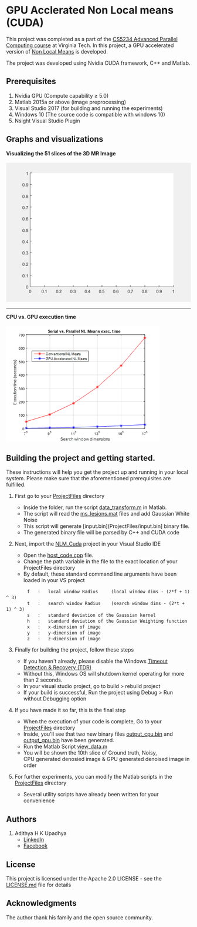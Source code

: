# GPU Acclerated Non Local means (CUDA)

This project was completed as a part of the [CS5234 Advanced Parallel Computing course](https://www.cs.vt.edu/graduate/courses/CS5234) at Virginia Tech.
In this project, a GPU accelerated version of [Non Local Means](Non%20Local%20Means%20Paper.pdf) is developed.

The project was developed using Nvidia CUDA framework, C++ and Matlab.

## Prerequisites

1. Nvidia GPU (Compute capability ≥ 5.0)
2. Matlab 2015a or above (image preprocessing)
3. Visual Studio 2017 (for building and running the experiments)
4. Windows 10 (The source code is compatible with windows 10)
5. Nsight Visual Studio Plugin

## Graphs and visualizations

<strong>Visualizing the 51 slices of the 3D MR Image</strong><br/><br/>
<img src="https://github.com/hkuadithya/GPU-non-local-means/blob/master/Extras/myfile.gif" width="600">
<br/><hr/>
<strong>CPU vs. GPU execution time</strong><br/><br/>
![Graphical representation](Extras/GPU_vs_CPU.png)
<br/>

## Building the project and getting started.

These instructions will help you get the project up and running in your local system. 
Please make sure that the aforementioned prerequisites are fulfilled.

1. First go to your [ProjectFiles](ProjectFiles) directory
	- Inside the folder, run the script [data_transform.m](ProjectFiles/data_transform.m) in Matlab.
	- The script will read the [ms_lesions.mat](ProjectFiles/ms_lesions.m) files and add Gaussian White Noise
	- This script will generate [input.bin](ProjectFiles/input.bin] binary file.
	- The generated binary file will be parsed by C++ and CUDA code

2. Next, import the [NLM_Cuda](NLM_Cuda) project in your Visual Studio IDE 
	- Open the [host_code.cpp](NLM_Cuda/NLM_Cuda/host_code.cpp) file.
	- Change the path variable in the file to the exact location of your ProjectFiles directory
	- By default, these standard command line arguments have been loaded in your VS project

```
		f	:	local window Radius 	(local window dims - (2*f + 1) ^ 3)
		t	:	search window Radius	(search window dims - (2*t + 1) ^ 3)
		s	:	standard deviation of the Gaussian kernel
		h	:	standard deviation of the Gaussian Weighting function
		x	:	x-dimension of image
		y	:	y-dimension of image
		z	:	z-dimension of image
```
	
3. Finally for building the project, follow these steps
	- If you haven't already, please disable the Windows [Timeout Detection & Recovery (TDR)](http://developer.download.nvidia.com/NsightVisualStudio/2.2/Documentation/UserGuide/HTML/Content/Timeout_Detection_Recovery.htm)
	- Without this, Windows OS will shutdown kernel operating for more than 2 seconds.
	- In your visual studio project, go to build > rebuild project
	- If your build is successful, Run the project using Debug > Run without Debugging option

4. If you have made it so far, this is the final step
	- When the execution of your code is complete, Go to your [ProjectFiles](ProjectFiles) directory
	- Inside, you'll see that two new binary files [output_cpu.bin](ProjectFiles/output_cpu.bin) and [output_gpu.bin](ProjectFiles/output_gpu.bin) have been generated.
	- Run the Matlab Script [view_data.m](ProjectFiles/view_data.m)
	- You will be shown the 10th slice of Ground truth, Noisy, <br/>CPU generated denosied image & GPU generated denoised image in order
	
5. For further experiments, you can modify the Matlab scripts in the [ProjectFiles](ProjectFiles) directory
	- Several utility scripts have already been written for your convenience


## Authors

1. Adithya H K Upadhya
  	- [LinkedIn](https://in.linkedin.com/in/adithya-upadhya-2021b582)
  	- [Facebook](https://www.facebook.com/hkuadithya)


## License

This project is licensed under the Apache 2.0 LICENSE - see the [LICENSE.md](LICENSE.md) file for details

## Acknowledgments

The author thank his family and the open source community.
